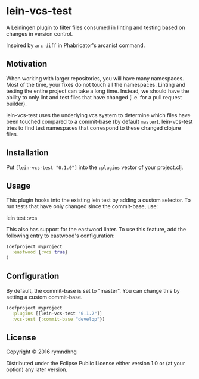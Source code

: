 # lein-vcs-test

A Leiningen plugin to filter files consumed in linting and testing based on
changes in version control.

Inspired by `arc diff` in Phabricator's arcanist command.

## Motivation

When working with larger repositories, you will have many namespaces. Most of
the time, your fixes do not touch all the namespaces. Linting and testing the
entire project can take a long time. Instead, we should have the ability to only
lint and test files that have changed (i.e. for a pull request builder).

lein-vcs-test uses the underlying vcs system to determine which files have been
touched compared to a commit-base (by default `master`). lein-vcs-test tries to
find test namespaces that correspond to these changed clojure files.

## Installation

Put `[lein-vcs-test "0.1.0"]` into the `:plugins` vector of your project.clj.

## Usage

This plugin hooks into the existing lein test by adding a custom selector. To
run tests that have only changed since the commit-base, use:

lein test :vcs

This also has support for the eastwood linter. To use this feature, add the
following entry to eastwood's configuration:


``` clojure
(defproject myproject
  :eastwood {:vcs true}
)
```

## Configuration

By default, the commit-base is set to "master". You can change this by setting a custom commit-base.

``` clojure
(defproject myproject
  :plugins [[lein-vcs-test "0.1.2"]]
  :vcs-test {:commit-base "develop"})
```

## License

Copyright © 2016 rymndhng

Distributed under the Eclipse Public License either version 1.0 or (at
your option) any later version.
